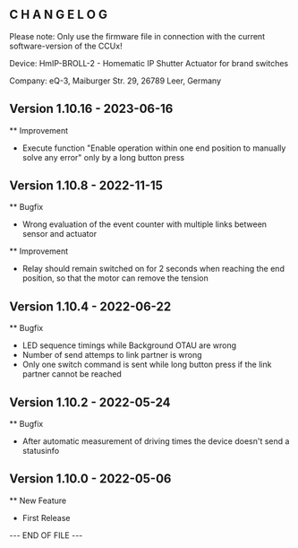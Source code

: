 C H A N G E L O G
-----------------

Please note: Only use the firmware file in connection with the current software-version of the CCUx!

Device:      HmIP-BROLL-2 - Homematic IP Shutter Actuator for brand switches

Company:     eQ-3, Maiburger Str. 29, 26789 Leer, Germany



Version 1.10.16 - 2023-06-16
--------------------------------------------------------------

** Improvement
   * Execute function "Enable operation within one end position to manually solve any error" only by a long button press



Version 1.10.8 - 2022-11-15
--------------------------------------------------------------

** Bugfix
   * Wrong evaluation of the event counter with multiple links between sensor and actuator

** Improvement
   * Relay should remain switched on for 2 seconds when reaching the end position, so that the motor can remove the tension



Version 1.10.4 - 2022-06-22
--------------------------------------------------------------

** Bugfix
   * LED sequence timings while Background OTAU are wrong
   * Number of send attemps to link partner is wrong
   * Only one switch command is sent while long button press if the link partner cannot be reached



Version 1.10.2 - 2022-05-24
--------------------------------------------------------------

** Bugfix
   * After automatic measurement of driving times the device doesn't send a statusinfo



Version 1.10.0 - 2022-05-06
--------------------------------------------------------------

** New Feature
   * First Release



--- END OF FILE ---
